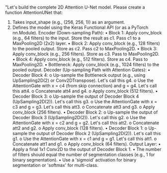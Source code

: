 "Let's build the complete 2D Attention U-Net model. Please create a function AttentionUNet that:

1. Takes input_shape (e.g., (256, 256, 1)) as an argument.
2. Defines the model using the Keras Functional API (or as a PyTorch nn.Module).
   Encoder (Down-sampling Path):
   • Block 1: Apply conv_block (e.g., 64 filters) to the input. Store the result as c1. Pass c1 to a MaxPooling2D (2x2) layer.
   • Block 2: Apply conv_block (e.g., 128 filters) to the pooled output. Store as c2. Pass c2 to MaxPooling2D.
   • Block 3: Apply conv_block (e.g., 256 filters). Store as c3. Pass to MaxPooling2D.
   • Block 4: Apply conv_block (e.g., 512 filters). Store as c4. Pass to MaxPooling2D.
   • Bottleneck: Apply conv_block (e.g., 1024 filters) to the pooled output.
   Decoder (Up-sampling Path with Attention Gates):
   • Decoder Block 4:
   o Up-sample the Bottleneck output (e.g., using UpSampling2D(2) or Conv2DTranspose). Let's call this g4.
   o Use the AttentionGate with x = c4 (from skip connection) and g = g4. Let's call this att4.
   o Concatenate att4 and g4.
   o Apply conv_block (512 filters).
   • Decoder Block 3:
   o Up-sample the output of Decoder Block 4 (UpSampling2D(2)). Let's call this g3.
   o Use the AttentionGate with x = c3 and g = g3. Let's call this att3.
   o Concatenate att3 and g3.
   o Apply conv_block (256 filters).
   • Decoder Block 2:
   o Up-sample the output of Decoder Block 3 (UpSampling2D(2)). Let's call this g2.
   o Use the AttentionGate with x = c2 and g = g2. Let's call this att2.
   o Concatenate att2 and g2.
   o Apply conv_block (128 filters).
   • Decoder Block 1:
   o Up-sample the output of Decoder Block 2 (UpSampling2D(2)). Let's call this g1.
   o Use the AttentionGate with x = c1 and g = g1. Let's call this att1.
   o Concatenate att1 and g1.
   o Apply conv_block (64 filters).
   Output Layer:
   • Apply a final 1x1 Conv2D to the output of Decoder Block 1.
   • The number of filters should equal the number of segmentation classes (e.g., 1 for binary segmentation).
   • Use a 'sigmoid' activation for binary segmentation or 'softmax' for multi-class.
